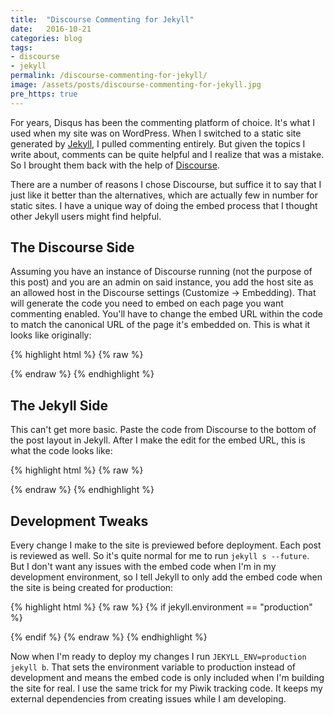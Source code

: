 ```yaml
---
title:  "Discourse Commenting for Jekyll"
date:   2016-10-21
categories: blog
tags:
- discourse
- jekyll
permalink: /discourse-commenting-for-jekyll/
image: /assets/posts/discourse-commenting-for-jekyll.jpg
pre_https: true
---
```

For years, Disqus has been the commenting platform of choice. It's what I used when my site was on WordPress. When I switched to a static site generated by [Jekyll](http://jekyllrb.com/), I pulled commenting entirely. But given the topics I write about, comments can be quite helpful and I realize that was a mistake. So I brought them back with the help of [Discourse](http://www.discourse.org/).
<!--more-->

There are a number of reasons I chose Discourse, but suffice it to say that I just like it better than the alternatives, which are actually few in number for static sites. I have a unique way of doing the embed process that I thought other Jekyll users might find helpful.

## The Discourse Side

Assuming you have an instance of Discourse running (not the purpose of this post) and you are an admin on said instance, you add the host site as an allowed host in the Discourse settings (Customize → Embedding). That will generate the code you need to embed on each page you want commenting enabled. You'll have to change the embed URL within the code to match the canonical URL of the page it's embedded on. This is what it looks like originally:

{% highlight html %}
{% raw %}
<div id='discourse-comments'></div>
<script type="text/javascript">
  DiscourseEmbed = { discourseUrl: 'http://discussion.joebuhlig.com/',
                     discourseEmbedUrl: 'REPLACE_ME' };

  (function() {
    var d = document.createElement('script'); d.type = 'text/javascript'; d.async = true;
    d.src = DiscourseEmbed.discourseUrl + 'javascripts/embed.js';
    (document.getElementsByTagName('head')[0] || document.getElementsByTagName('body')[0]).appendChild(d);
  })();
</script>
{% endraw %}
{% endhighlight %}

## The Jekyll Side

This can't get more basic. Paste the code from Discourse to the bottom of the post layout in Jekyll. After I make the edit for the embed URL, this is what the code looks like:

{% highlight html %}
{% raw %}
<div id='discourse-comments'></div>
<script type="text/javascript">
  DiscourseEmbed = { discourseUrl: 'http://discussion.joebuhlig.com/',
                     discourseEmbedUrl: '{{site.url}}{{page.url}}' };

  (function() {
    var d = document.createElement('script'); d.type = 'text/javascript'; d.async = true;
    d.src = DiscourseEmbed.discourseUrl + 'javascripts/embed.js';
    (document.getElementsByTagName('head')[0] || document.getElementsByTagName('body')[0]).appendChild(d);
  })();
</script>
{% endraw %}
{% endhighlight %}

## Development Tweaks

Every change I make to the site is previewed before deployment. Each post is reviewed as well. So it's quite normal for me to run `jekyll s --future`. But I don't want any issues with the embed code when I'm in my development environment, so I tell Jekyll to only add the embed code when the site is being created for production:

{% highlight html %}
{% raw %}
{% if jekyll.environment == "production" %}
<div id='discourse-comments'></div>
<script type="text/javascript">
  DiscourseEmbed = { discourseUrl: 'http://discussion.joebuhlig.com/',
                     discourseEmbedUrl: '{{site.url}}{{page.url}}' };

  (function() {
    var d = document.createElement('script'); d.type = 'text/javascript'; d.async = true;
    d.src = DiscourseEmbed.discourseUrl + 'javascripts/embed.js';
    (document.getElementsByTagName('head')[0] || document.getElementsByTagName('body')[0]).appendChild(d);
  })();
</script>
{% endif %}
{% endraw %}
{% endhighlight %}

Now when I'm ready to deploy my changes I run `JEKYLL_ENV=production jekyll b`. That sets the environment variable to production instead of development and means the embed code is only included when I'm building the site for real. I use the same trick for my Piwik tracking code. It keeps my external dependencies from creating issues while I am developing.
